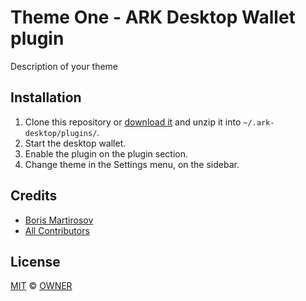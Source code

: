 
# Theme One - ARK Desktop Wallet plugin
Description of your theme

## Installation

 1. Clone this repository or [download it](https://github.com/ark-ecosystem-desktop-plugins/theme-template/archive/master.zip) and unzip it into `~/.ark-desktop/plugins/`.
 2. Start the desktop wallet.
 3. Enable the plugin on the plugin section.
 4. Change theme in the Settings menu, on the sidebar.

## Credits

- [Boris Martirosov](URL)
- [All Contributors](../../contributors)

## License

[MIT](LICENSE) © [OWNER](URL)
